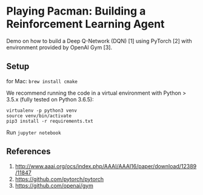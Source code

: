# Playing Pacman: Building a Reinforcement Learning Agent

Demo on how to build a Deep Q-Network (DQN) [1] using PyTorch [2] with environment provided by OpenAI Gym [3].

## Setup

for Mac: `brew install cmake`

We recommend running the code in a virtual environment with Python > 3.5.x (fully tested on Python 3.6.5):
```
virtualenv -p python3 venv
source venv/bin/activate
pip3 install -r requirements.txt
```

Run `jupyter notebook`

## References

1. http://www.aaai.org/ocs/index.php/AAAI/AAAI16/paper/download/12389/11847
2. https://github.com/pytorch/pytorch
3. https://github.com/openai/gym
